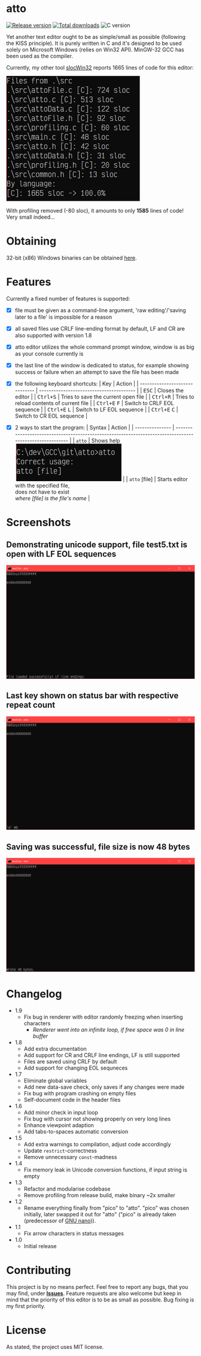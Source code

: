 # atto

[![Release version](https://img.shields.io/github/v/release/makuke1234/atto?display_name=release&include_prereleases)](https://github.com/makuke1234/atto/releases/latest)
[![Total downloads](https://img.shields.io/github/downloads/makuke1234/atto/total)](https://github.com/makuke1234/atto/releases)
![C version](https://img.shields.io/badge/version-C99-blue.svg)

Yet another text editor ought to be as simple/small as possible (following the KISS principle). It is purely written in C and
it's designed to be used solely on Microsoft Windows (relies on Win32 API). MinGW-32 GCC has been used as the compiler.

Currently, my other tool [slocWin32](https://github.com/makuke1234/slocWin32) reports 1665 lines of code for this editor:

![SLOC](./images/sloc.png)

With profiling removed (-80 sloc), it amounts to only **1585** lines of code! Very small indeed...


# Obtaining

32-bit (x86) Windows binaries can be obtained [here](https://github.com/makuke1234/atto/releases).


# Features

Currently a fixed number of features is supported:
- [x] file must be given as a command-line argument, 'raw editing'/'saving later to a file' is impossible for a reason
- [x] all saved files use CRLF line-ending format by default, LF and CR are also supported with version 1.8
- [x] atto editor utilizes the whole command prompt window, window is as big as your console currently is
- [x] the last line of the window is dedicated to status, for example showing success or failure when an attempt to save the file has been made
- [x] the following keyboard shortcuts:
	| Key                            | Action                                   |
	| ------------------------------ | ---------------------------------------- |
	| <kbd>ESC</kbd>                 | Closes the editor                        |
	| <kbd>Ctrl+S</kbd>              | Tries to save the current open file      |
	| <kbd>Ctrl+R</kbd>              | Tries to reload contents of current file |
	| <kbd>Ctrl+E</kbd> <kbd>F</kbd> | Switch to CRLF EOL sequence              |
	| <kbd>Ctrl+E</kbd> <kbd>L</kbd> | Switch to LF EOL sequence                |
	| <kbd>Ctrl+E</kbd> <kbd>C</kbd> | Switch to CR EOL sequence                |
- [x] 2 ways to start the program:
	| Syntax          | Action                                                                                                  |
	| --------------- | ------------------------------------------------------------------------------------------------------- |
	| `atto`          | Shows help<br>![help image](./images/help.PNG)                                                          |
	| `atto` \[file\] | Starts editor with the specified file,<br>does not have to exist<br>*where \[file\] is the file's name* |


# Screenshots

## Demonstrating unicode support, file test5.txt is open with LF EOL sequences
![Unicode Support](./images/unicodeSupport.PNG)

## Last key shown on status bar with respective repeat count
![Key frequency](./images/keyFreq.PNG)

## Saving was successful, file size is now 48 bytes
![!Saving success](./images/savingSuc.PNG)


# Changelog

* 1.9
	* Fix bug in renderer with editor randomly freezing when inserting characters
		* *Renderer went into an infinite loop, if free space was 0 in line buffer*
* 1.8
	* Add extra documentation
	* Add support for CR and CRLF line endings, LF is still supported
	* Files are saved using CRLF by default
	* Add support for changing EOL sequneces
* 1.7
	* Eliminate global variables
	* Add new data-save check, only saves if any changes were made
	* Fix bug with program crashing on empty files
	* Self-document code in the header files
* 1.6
	* Add minor check in input loop
	* Fix bug with cursor not showing properly on very long lines
	* Enhance viewpoint adaption
	* Add tabs-to-spaces automatic conversion
* 1.5
	* Add extra warnings to compilation, adjust code accordingly
	* Update `restrict`-correctness
	* Remove unnecessary `const`-madness
* 1.4
	* Fix memory leak in Unicode conversion functions, if input string is empty
* 1.3
	* Refactor and modularise codebase
	* Remove profiling from release build, make binary ~2x smaller
* 1.2
	* Rename everything finally from "pico" to "atto". "pico" was chosen initially,
	later swapped it out for "atto" ("pico" is already taken (predecessor of [GNU nano](https://github.com/madnight/nano))).
* 1.1
	* Fix arrow characters in status messages
* 1.0
	* Initial release


# Contributing

This project is by no means perfect. Feel free to report any bugs, that you may find, under
**[Issues](https://github.com/makuke1234/atto/issues)**.
Feature requests are also welcome but keep in mind that the priority of this editor
is to be as small as possible. Bug fixing is my first priority.


# License

As stated, the project uses MIT license.
